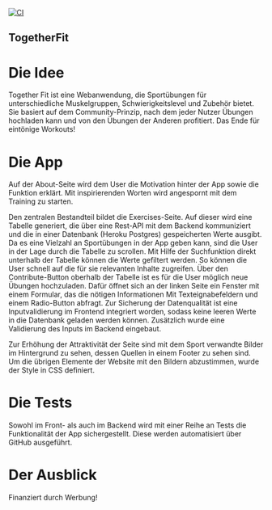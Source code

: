 [![CI](https://github.com/Jonas354/TogetherFit/actions/workflows/tests.yml/badge.svg)](https://github.com/Jonas354/TogetherFit/actions/workflows/tests.yml)


## TogetherFit

# Die Idee
Together Fit ist eine Webanwendung, die Sportübungen für unterschiedliche Muskelgruppen, Schwierigkeitslevel und Zubehör bietet. Sie basiert auf dem Community-Prinzip, nach dem jeder Nutzer Übungen hochladen kann und von den Übungen der Anderen profitiert. Das Ende für eintönige Workouts!

# Die App
Auf der About-Seite wird dem User die Motivation hinter der App sowie die Funktion erklärt. Mit inspirierenden Worten wird angespornt mit dem Training zu starten.

Den zentralen Bestandteil bildet die Exercises-Seite. Auf dieser wird eine Tabelle generiert, die über eine Rest-API mit dem Backend kommuniziert und die in einer Datenbank (Heroku Postgres) gespeicherten Werte ausgibt. Da es eine Vielzahl an Sportübungen in der App geben kann, sind die User in der Lage durch die Tabelle zu scrollen. Mit Hilfe der Suchfunktion direkt unterhalb der Tabelle können die Werte gefiltert werden. So können die User schnell auf die für sie relevanten Inhalte zugreifen. Über den Contribute-Button oberhalb der Tabelle ist es für die User möglich neue Übungen hochzuladen. Dafür öffnet sich an der linken Seite ein Fenster mit einem Formular, das die nötigen Informationen Mit Texteignabefeldern und einem Radio-Button abfragt. Zur Sicherung der Datenqualität ist eine Inputvalidierung im Frontend integriert worden, sodass keine leeren Werte in die Datenbank geladen werden können. Zusätzlich wurde eine Validierung des Inputs im Backend eingebaut.

Zur Erhöhung der Attraktivität der Seite sind mit dem Sport verwandte Bilder im Hintergrund zu sehen, dessen Quellen in einem Footer zu sehen sind. Um die übrigen Elemente der Website mit den Bildern abzustimmen, wurde der Style in CSS definiert.

# Die Tests
Sowohl im Front- als auch im Backend wird mit einer Reihe an Tests die Funktionalität der App sichergestellt. Diese werden automatisiert über GitHub ausgeführt.

# Der Ausblick
Finanziert durch Werbung!

